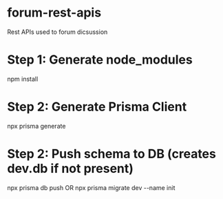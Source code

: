 # forum-rest-apis
Rest APIs used to forum dicsussion 

# Step 1: Generate node_modules
npm install

# Step 2: Generate Prisma Client
npx prisma generate

# Step 2: Push schema to DB (creates dev.db if not present)
npx prisma db push OR
npx prisma migrate dev --name init
